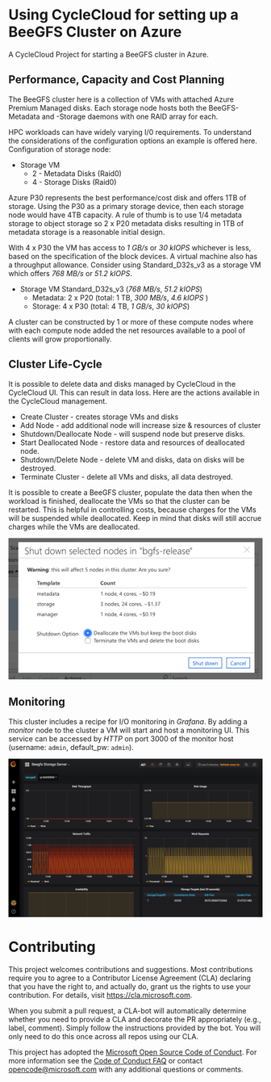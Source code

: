 # Using CycleCloud for setting up a BeeGFS Cluster on Azure

A CycleCloud Project for starting a BeeGFS cluster in Azure. 

## Performance, Capacity and Cost Planning

The BeeGFS cluster here is a collection of VMs with attached Azure Premium Managed
disks. Each storage node hosts both the BeeGFS-Metadata and -Storage daemons with
one RAID array for each.

HPC workloads can have widely varying I/0 requirements. To understand the considerations
of the configuration options an example is offered here.  Configuration of storage node:

* Storage VM 
  * 2 - Metadata Disks (Raid0)
  * 4 - Storage Disks (Raid0)

Azure P30 represents the best performance/cost disk and offers 1TB of storage.
Using the P30 as a primary storage device, then each storage node would have 4TB capacity.
A rule of thumb is to use 1/4 metadata storage to object storage so 2 x P20 metadata
disks resulting in 1TB of metadata storage is a reasonable initial design.

With 4 x P30 the VM has access to *1 GB/s* or *30 kIOPS* whichever is less, based
on the specification of the block devices. A virtual machine also has a throughput 
allowance.  Consider using Standard_D32s_v3 as a storage VM which offers *768 MB/s* or *51.2 kIOPS*.

* Storage VM Standard_D32s_v3 (*768 MB/s*, *51.2 kIOPS*)
  * Metadata: 2 x P20 (total: 1 TB, *300 MB/s*, *4.6 kIOPS* )
  * Storage: 4 x P30 (total: 4 TB, *1 GB/s*, *30 kIOPS*)

A cluster can be constructed by 1 or more of these compute nodes where with each compute node added the 
net resources available to a pool of clients will grow proportionally.  

## Cluster Life-Cycle

It is possible to delete data and disks managed by CycleCloud in the CycleCloud UI.
This can result in data loss.  Here are the actions available in the CycleCloud management.

* Create Cluster - creates storage VMs and disks
* Add Node - add additional node will increase size & resources of cluster
* Shutdown/Deallocate Node - will suspend node but preserve disks.
* Start Deallocated Node - restore data and resources of deallocated node.
* Shutdown/Delete Node - delete VM and disks, data on disks will be destroyed.
* Terminate Cluster - delete all VMs and disks, all data destroyed.

It is possible to create a BeeGFS cluster, populate the data then when the workload
is finished, deallocate the VMs so that the cluster can be restarted.
This is helpful in controlling costs, because charges for the VMs will be suspended while
deallocated.  Keep in mind that disks will still accrue charges while the VMs are 
deallocated.

![CC VM Deallocate](/images/deallocate.png "Preserve data by deallocating VMs")

## Monitoring

This cluster includes a recipe for I/O monitoring in _Grafana_. By adding a _monitor_
node to the cluster a VM will start and host a monitoring UI. This service can be
accessed by _HTTP_ on port 3000 of the monitor host (username: `admin`, default_pw: `admin`).

![BeeGFS Monitoring](/images/grafana.png "Monitor IOPs, Througput, Requests")

# Contributing

This project welcomes contributions and suggestions.  Most contributions require you to agree to a
Contributor License Agreement (CLA) declaring that you have the right to, and actually do, grant us
the rights to use your contribution. For details, visit https://cla.microsoft.com.

When you submit a pull request, a CLA-bot will automatically determine whether you need to provide
a CLA and decorate the PR appropriately (e.g., label, comment). Simply follow the instructions
provided by the bot. You will only need to do this once across all repos using our CLA.

This project has adopted the [Microsoft Open Source Code of Conduct](https://opensource.microsoft.com/codeofconduct/).
For more information see the [Code of Conduct FAQ](https://opensource.microsoft.com/codeofconduct/faq/) or
contact [opencode@microsoft.com](mailto:opencode@microsoft.com) with any additional questions or comments.
